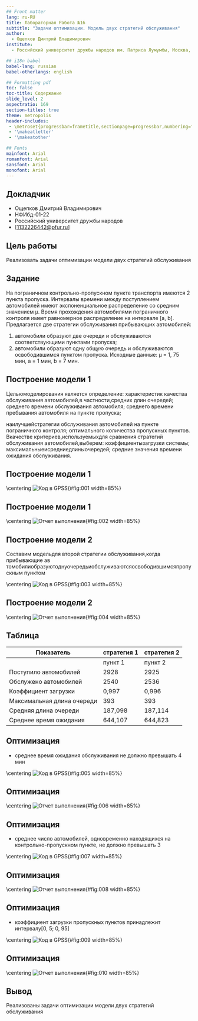 ```yaml
---
## Front matter
lang: ru-RU
title: Лабораторная Работа №16
subtitle: "Задачи оптимизации. Модель двух стратегий обслуживания"
author:
  - Ощепков Дмитрий Владимирович
institute:
  - Российский университет дружбы народов им. Патриса Лумумбы, Москва, Россия

## i18n babel
babel-lang: russian
babel-otherlangs: english

## Formatting pdf
toc: false
toc-title: Содержание
slide_level: 2
aspectratio: 169
section-titles: true
theme: metropolis
header-includes:
 - \metroset{progressbar=frametitle,sectionpage=progressbar,numbering=fraction}
 - '\makeatletter'
 - '\makeatother'

## Fonts
mainfont: Arial
romanfont: Arial
sansfont: Arial
monofont: Arial
---
```



## Докладчик


  * Ощепков Дмитрий Владимирович 
  * НФИбд-01-22
  * Российский университет дружбы народов
  * [1132226442@pfur.ru]
  
## Цель работы

Реализовать задачи оптимизации модели двух
стратегий обслуживания

## Задание

На пограничном контрольно-пропускном пункте транспорта имеются 2 пункта
пропуска. Интервалы времени между поступлением автомобилей имеют экспоненциальное распределение со средним значением µ. Время прохождения автомобилями
пограничного контроля имеет равномерное распределение на интервале [a, b].
Предлагается две стратегии обслуживания прибывающих автомобилей:
1) автомобили образуют две очереди и обслуживаются соответствующими пунктами
пропуска;
2) автомобили образуют одну общую очередь и обслуживаются освободившимся
пунктом пропуска.
Исходные данные: µ = 1, 75 мин, a = 1 мин, b = 7 мин.

## Построение модели 1

Цельюмоделирования является определение:
характеристик качества обслуживания автомобилей,в частности,средних
длин очередей; среднего времени обслуживания автомобиля; среднего
времени пребывания автомобиля на пункте пропуска;

наилучшейстратегии обслуживания автомобилей на пункте пограничного
контроля;
оптимального количества пропускных пунктов.
Вкачестве критериев,используемыхдля сравнения стратегий обслуживания
автомобилей,выберем:
коэффициентызагрузки системы;
максимальныеисредниедлиныочередей;
средние значения времени ожидания обслуживания.

## Построение модели 1

\centering
![Код в GPSS](image/1.png){#fig:001 width=85%}

## Построение модели 1

\centering
![Отчет выполнения](image/2.png){#fig:002 width=85%}



## Построение модели 2

Составим модельдля второй стратегии обслуживания,когда прибывающие ав
томобилиобразуютоднуочередьиобслуживаютсяосвободившимсяпропускным
 пунктом 

\centering
![Код в GPSS](image/3.png){#fig:003 width=85%}

## Построение модели 2


\centering
![Отчет выполнения](image/4.png){#fig:004 width=85%}

## Таблица

 Показатель              | стратегия 1       | стратегия 2       |
|-------------------------|-------------------|-------------------|
|                         | пункт 1 | пункт 2 | в целом | в целом |
| Поступило автомобилей   | 2928    | 2925    | 5853    | 5719    |
| Обслужено автомобилей   | 2540    | 2536    | 5076    | 5049    |
| Коэффициент загрузки    | 0,997   | 0,996   | 0,9965  | 1       |
| Максимальная длина очереди | 393  | 393     | 786     | 668     |
| Средняя длина очереди   | 187,098 | 187,114 | 374,212 | 344,466 |
| Среднее время ожидания  | 644,107 | 644,823 | 644,465 | 607,138 |

## Оптимизация

- среднее время ожидания обслуживания не должно превышать 4 мин

\centering
![Код в GPSS](image/5.png){#fig:005 width=85%}

## Оптимизация

\centering
![Отчет выполнения](image/6.png){#fig:006 width=85%}

## Оптимизация

- среднее число автомобилей, одновременно находящихся на контрольно-пропускном пункте, не должно превышать 3

\centering
![Код в GPSS](image/7.png){#fig:007 width=85%}

## Оптимизация

\centering
![Отчет выполнения](image/8.png){#fig:008 width=85%}

## Оптимизация

- коэффициент загрузки пропускных пунктов принадлежит интервалу[0, 5; 0, 95]

\centering
![Код в GPSS](image/9.png){#fig:009 width=85%}

## Оптимизация

\centering
![Отчет выполнения](image/10.png){#fig:010 width=85%}



## Вывод

Реализованы задачи оптимизации модели двух
стратегий обслуживания
